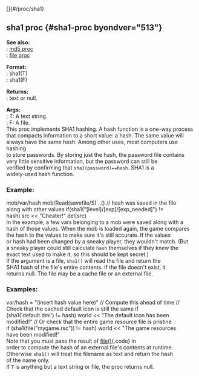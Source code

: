 []{#/proc/sha1}    
## sha1 proc {#sha1-proc byondver="513"}    
**See also:**    
:   [md5 proc](/ref/proc/md5.md)    
:   [file proc](/ref/proc/file.md)    
<!-- -->    
**Format:**    
:   sha1(T)    
:   sha1(F)    
<!-- -->    
**Returns:**    
:   text or null.    
<!-- -->    
**Args:**    
:   T: A text string.    
:   F: A file.    
This proc implements SHA1 hashing. A hash function is a one-way process    
that compacts information to a short value: a hash. The same value will    
always have the same hash. Among other uses, most computers use hashing    
to store passwords. By storing just the hash, the password file contains    
very little sensitive information, but the password can still be    
verified by confirming that `sha1(password)==hash`. SHA1 is a    
widely-used hash function.    
### Example:    
mob/var/hash mob/Read(savefile/S) ..() // hash was saved in the file    
along with other values if(sha1(\"\[level\]/\[exp\]/\[exp_needed\]\") !=    
hash) src \<\< \"Cheater!\" del(src)    
In the example, a few vars belonging to a mob were saved along with a    
hash of those values. When the mob is loaded again, the game compares    
the hash to the values to make sure it\'s still accurate. If the values    
or hash had been changed by a sneaky player, they wouldn\'t match. (But    
a sneaky player could still calculate `hash` themselves if they knew the    
exact text used to make it, so this should be kept secret.)    
If the argument is a file, `sha1()` will read the file and return the    
SHA1 hash of the file\'s entire contents. If the file doesn\'t exist, it    
returns null. The file may be a cache file or an external file.    
### Examples:    
var/hash = \"(insert hash value here)\" // Compute this ahead of time //    
Check that the cached default icon is still the same if    
(sha1(\'default.dmi\') != hash) world \<\< \"The default icon has been    
modified!\" // Or check that the entire game resource file is pristine    
if (sha1(file(\"mygame.rsc\")) != hash) world \<\< \"The game resources    
have been modified!\"    
Note that you must pass the result of [file()](/ref/proc/file.md){.code} in    
order to compute the hash of an external file\'s contents at runtime.    
Otherwise `sha1()` will treat the filename as text and return the hash    
of the name only.    
If `T` is anything but a text string or file, the proc returns null.  